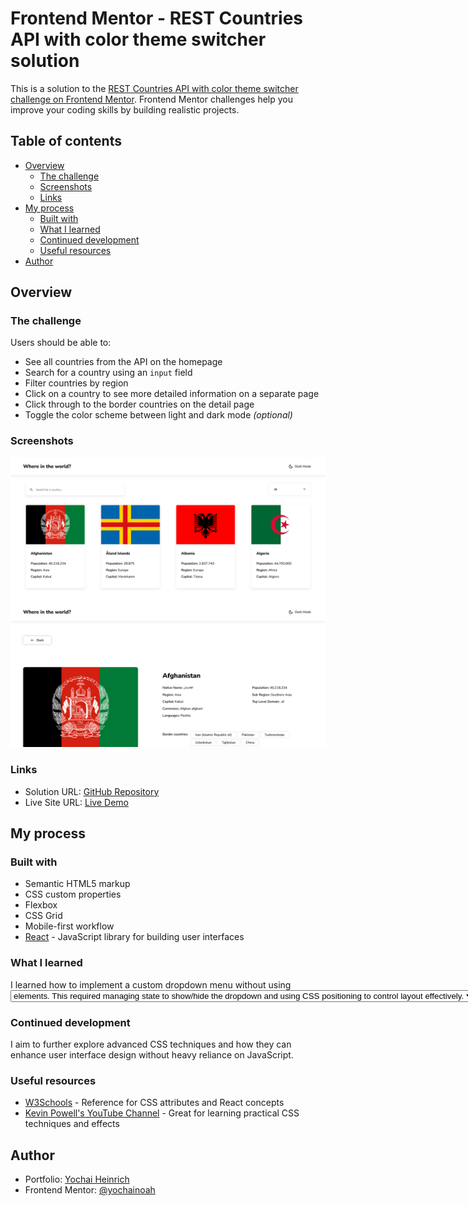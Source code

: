 # Frontend Mentor - REST Countries API with color theme switcher solution

This is a solution to the [REST Countries API with color theme switcher challenge on Frontend Mentor](https://www.frontendmentor.io/challenges/rest-countries-api-with-color-theme-switcher-5cacc469fec04111f7b848ca). Frontend Mentor challenges help you improve your coding skills by building realistic projects.

## Table of contents

- [Overview](#overview)
  - [The challenge](#the-challenge)
  - [Screenshots](#screenshots)
  - [Links](#links)
- [My process](#my-process)
  - [Built with](#built-with)
  - [What I learned](#what-i-learned)
  - [Continued development](#continued-development)
  - [Useful resources](#useful-resources)
- [Author](#author)

## Overview

### The challenge

Users should be able to:

- See all countries from the API on the homepage
- Search for a country using an `input` field
- Filter countries by region
- Click on a country to see more detailed information on a separate page
- Click through to the border countries on the detail page
- Toggle the color scheme between light and dark mode *(optional)*

### Screenshots

![Homepage](./rest-countries-api-pic1.png)
![Detailed Country View](./rest-countries-api-pic2.png)

### Links

- Solution URL: [GitHub Repository](https://github.com/yochainoah/rest-countriesapi)
- Live Site URL: [Live Demo](https://yochainoah.github.io/rest-countriesapi/#/)

## My process

### Built with

- Semantic HTML5 markup
- CSS custom properties
- Flexbox
- CSS Grid
- Mobile-first workflow
- [React](https://reactjs.org/) - JavaScript library for building user interfaces

### What I learned

I learned how to implement a custom dropdown menu without using <select> and <option> elements. This required managing state to show/hide the dropdown and using CSS positioning to control layout effectively.

### Continued development

I aim to further explore advanced CSS techniques and how they can enhance user interface design without heavy reliance on JavaScript.

### Useful resources

- [W3Schools](https://www.w3schools.com/) - Reference for CSS attributes and React concepts
- [Kevin Powell's YouTube Channel](https://www.youtube.com/user/KepowOb) - Great for learning practical CSS techniques and effects

## Author

- Portfolio: [Yochai Heinrich](https://www.your-site.com)
- Frontend Mentor: [@yochainoah](https://www.frontendmentor.io/profile/yochainoah)
